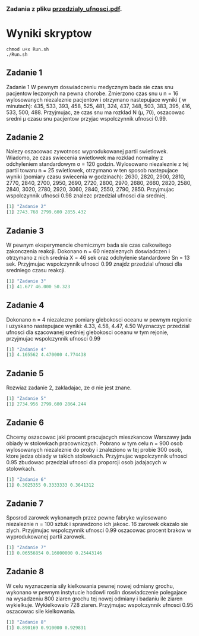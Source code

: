 ### Zadania z pliku [przedzialy_ufnosci.pdf](przedzialy_ufnosci.pdf).

# Wyniki skryptow

```console
chmod u+x Run.sh
./Run.sh
```

## Zadanie 1
Zadanie 1 W pewnym doswiadczeniu medycznym bada sie czas snu pacjentow leczonych na pewna chorobe. Zmierzono czas snu u n = 16 wylosowanych niezaleznie pacjentow i otrzymano nastepujace wyniki ( w minutach): 435, 533, 393, 458, 525, 481, 324, 437, 348, 503, 383, 395, 416, 533, 500, 488. Przyjmujac, ze czas snu ma rozklad N (μ, 70), oszacowac sredni μ czasu snu pacjentow przyjac wspolczynnik ufnosci 0.99.

## Zadanie 2
Nalezy oszacowac zywotnosc wyprodukowanej partii swietlowek. Wiadomo, ze czas swiecenia swietlowek ma rozklad normalny z odchyleniem standardowym σ = 120 godzin. Wylosowano niezaleznie z tej partii towaru n = 25 swietlowek, otrzymano w ten sposob nastepujace wyniki (pomiary czasu swiecenia w godzinach): 2630, 2820, 2900, 2810, 2770, 2840, 2700, 2950, 2690, 2720, 2800, 2970, 2680, 2660, 2820, 2580, 2840, 3020, 2780, 2920, 3060, 2840, 2550, 2790, 2850. Przyjmujac wspolczynnik ufnosci 0.98 znalezc przedzial ufnosci dla sredniej.

```R
[1] "Zadanie 2"
[1] 2743.768 2799.600 2855.432
```

## Zadanie 3
W pewnym eksperymencie chemicznym bada sie czas calkowitego zakonczenia reakcji. Dokonano n = 60 niezaleznych doswiadczen i otrzymano z nich srednia X = 46 sek oraz odchylenie standardowe Sn = 13 sek. Przyjmujac wspolczynnik ufnosci 0.99 znajdz przedzial ufnosci dla sredniego czasu reakcji.

```R
[1] "Zadanie 3"
[1] 41.677 46.000 50.323
```

## Zadanie 4
Dokonano n = 4 niezalezne pomiary glebokosci oceanu w pewnym regionie i uzyskano nastepujace wyniki: 4.33, 4.58, 4.47, 4.50 Wyznaczyc przedzial ufnosci dla szacowanej sredniej glebokosci oceanu w tym rejonie, przyjmujac wspolczynnik ufnosci 0.99

```R
[1] "Zadanie 4"
[1] 4.165562 4.470000 4.774438
```

## Zadanie 5
Rozwiaz zadanie 2, zakladajac, ze σ nie jest znane.

```R
[1] "Zadanie 5"
[1] 2734.956 2799.600 2864.244
```

## Zadanie 6

Chcemy oszacowac jaki procent pracujacych mieszkancow Warszawy jada obiady w stolowkach pracowniczych. Pobrano w tym celu n = 900 osob wylosowanych niezaleznie do proby i znaleziono w tej probie 300 osob, ktore jedza obiady w takich stolowkach. Przyjmujac wspolczynnik ufnosci 0.95 zbudowac przedzial ufnosci dla proporcji osob jadajacych w stolowkach.

```R
[1] "Zadanie 6"
[1] 0.3025355 0.3333333 0.3641312
```

## Zadanie 7
Sposrod zarowek wykonanych przez pewne fabryke wylosowano niezaleznie n = 100 sztuk i sprawdzono ich jakosc. 16 zarowek okazalo sie zlych. Przyjmujac wspolczynnik ufnosci 0.99 oszacowac procent brakow w wyprodukowanej partii zarowek.

```R
[1] "Zadanie 7"
[1] 0.06556854 0.16000000 0.25443146
```
## Zadanie 8
W celu wyznaczenia sily kielkowania pewnej nowej odmiany grochu, wykonano w pewnym instytucie hodowli roslin doswiadczenie polegajace na wysadzeniu 800 ziaren grochu tej nowej odmiany i badaniu ile ziaren wykielkuje. Wykielkowalo 728 ziaren. Przyjmujac wspolczynnik ufnosci 0.95 oszacowac sile kielkowania.

```R
[1] "Zadanie 8"
[1] 0.890169 0.910000 0.929831
```